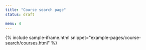 ```yaml
---
title: "Course search page"
status: draft

menu: 4
---
```


{% include sample-iframe.html snippet="example-pages/course-search/courses.html" %}